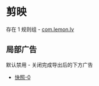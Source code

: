 # 剪映

存在 1 规则组 - [com.lemon.lv](/src/apps/com.lemon.lv.ts)

## 局部广告

默认禁用 - 关闭完成导出后的下方广告

- [快照-0](https://i.gkd.li/import/12911010)
